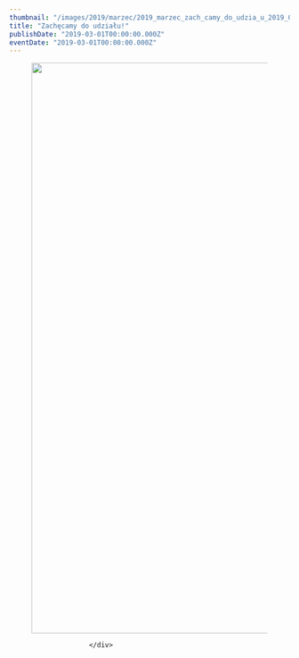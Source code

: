```yaml
---
thumbnail: "/images/2019/marzec/2019_marzec_zach_camy_do_udzia_u_2019_03_zach_camy_do_udzia_u_ale-musicale-1str-724x1024.jpg"
title: "Zachęcamy do udziału!"
publishDate: "2019-03-01T00:00:00.000Z"
eventDate: "2019-03-01T00:00:00.000Z"
---
```


<div class="entry-content">
							
							
<figure class="wp-block-image"><img fetchpriority="high" decoding="async" width="724" height="1024" src="/images/2019/marzec/2019_marzec_zach_camy_do_udzia_u_2019_03_zach_camy_do_udzia_u_ale-musicale-1str-724x1024.jpg" alt="" class="wp-image-6496" srcset="/images/2019/marzec/2019_marzec_zach_camy_do_udzia_u_2019_03_zach_camy_do_udzia_u_ale-musicale-1str-724x1024.jpg 724w, /images/2019/marzec/ale-musicale-1str-212x300.jpg 212w, /images/2019/marzec/ale-musicale-1str-768x1087.jpg 768w, /images/2019/marzec/ale-musicale-1str.jpg 800w" sizes="(max-width: 724px) 100vw, 724px"></figure>
						
						</div>
